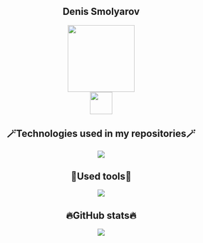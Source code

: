 
<div align="center">
  <h2>Denis Smolyarov</h2>
</div>
<div align="center">
  <img src="https://media4.giphy.com/media/yy4FMvzk7hLFoFGz3W/giphy.gif" width="150"/>
</div>
<div align="center">
  <a href="https://www.instagram.com/v_moem_serdce_dirka/"><img src="https://media0.giphy.com/media/KnP4MW4dkeNJWCThSg/giphy.gif" width="50"></a>
</div>

<div align="center">
  <h2>🪄Technologies used in my repositories🪄</h2>
</div>
<p align="center">
  <a href="https://skillicons.dev">
    <img src="https://skillicons.dev/icons?i=python,django,js,jquery,html,css,postgres" />
  </a>
</p>

<!-- <a href="https://www.python.org/"><img src="https://github.com/devicons/devicon/blob/master/icons/python/python-original.svg" width="40" height="40"/></a>&nbsp;
<a href="https://www.djangoproject.com/"><img src="https://github.com/devicons/devicon/blob/master/icons/django/django-plain-wordmark.svg" width="40" height="40"/></a>&nbsp;
<a href="https://www.javascript.com/"><img src="https://github.com/devicons/devicon/blob/master/icons/javascript/javascript-original.svg" width="40" height="40"/></a>&nbsp;
<a href="https://jquery.com/"><img src="https://github.com/devicons/devicon/blob/master/icons/jquery/jquery-plain-wordmark.svg" width="40" height="40"/></a>&nbsp; -->

<div align="center">
  <h2>🧰Used tools🧰</h2>
</div>
<p align="center">
  <a href="https://skillicons.dev">
    <img src="https://skillicons.dev/icons?i=vscode,linux,git" />
  </a>
</p>

<div align="center">
  <h2>🔥GitHub stats🔥</h2>
</div>

<p align="center">
  <a href="https://git.io/streak-stats">
    <img src="http://github-readme-streak-stats.herokuapp.com?user=LilScottyPippen&theme=dark&background=000000" />
  </a>
</p>

<!-- [![Anurag's GitHub stats](https://github-readme-stats.vercel.app/api?username=LilScottyPippen&theme=dark)](https://github.com/anuraghazra/github-readme-stats) -->
